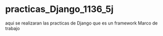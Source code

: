 # practicas_Django_1136_5j
aqui se realizaran  las practicas de Django que es un framework Marco de trabajo
